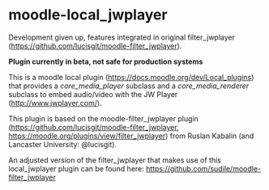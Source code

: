 moodle-local_jwplayer
=====================

Development given up, features integrated in original filter_jwplayer (https://github.com/lucisgit/moodle-filter_jwplayer).

**Plugin currently in beta, not safe for production systems**

This is a moodle local plugin (https://docs.moodle.org/dev/Local_plugins) that provides a *core_media_player* subclass and a *core_media_renderer* subclass to embed audio/video with the JW Player (http://www.jwplayer.com/).

This plugin is based on the moodle-filter_jwplayer plugin (https://github.com/lucisgit/moodle-filter_jwplayer, https://moodle.org/plugins/view/filter_jwplayer) from Ruslan Kabalin (and Lancaster University: @lucisgit).

An adjusted version of the filter_jwplayer that makes use of this local_jwplayer plugin can be found here: https://github.com/sudile/moodle-filter_jwplayer

